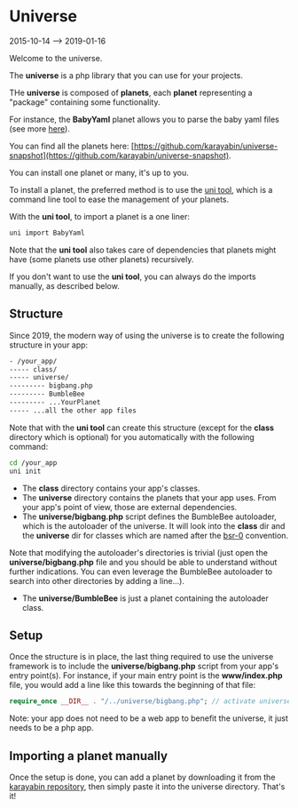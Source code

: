 Universe
==============
2015-10-14 --> 2019-01-16





Welcome to the universe.


The **universe** is a php library that you can use for your projects.


THe **universe** is composed of **planets**, each **planet** representing a "package" containing some functionality.

For instance, the **BabyYaml** planet allows you to parse the baby yaml files (see more [here](https://github.com/karayabin/universe-snapshot/tree/master/planets/BabyYaml)).

You can find all the planets here: [https://github.com/karayabin/universe-snapshot](https://github.com/karayabin/universe-snapshot).

You can install one planet or many, it's up to you.


To install a planet, the preferred method is to use the [uni tool](https://github.com/lingtalfi/universe-naive-importer), which is a command line tool to ease the management of your planets.

With the **uni tool**, to import a planet is a one liner:

```bash
uni import BabyYaml
```

Note that the **uni tool** also takes care of dependencies that planets might have (some planets use other planets) recursively.


If you don't want to use the **uni tool**, you can always do the imports manually, as described below.




Structure
--------------
Since 2019, the modern way of using the universe is to create the following structure in your app:


```txt
- /your_app/
----- class/
----- universe/
--------- bigbang.php		
--------- BumbleBee
--------- ...YourPlanet
----- ...all the other app files
```


Note that with the **uni tool** can create this structure (except for the **class** directory which is optional) for you automatically with the following command:

```bash
cd /your_app
uni init
```



- The **class** directory contains your app's classes.
- The **universe** directory contains the planets that your app uses. From your app's point of view, those are external dependencies.
- The **universe/bigbang.php** script defines the BumbleBee autoloader, which is the autoloader of the universe. It will look into the **class** dir and the **universe** dir
for classes which are named after the [bsr-0](https://github.com/lingtalfi/BumbleBee/blob/master/Autoload/convention.bsr0.eng.md) convention.


Note that modifying the autoloader's directories is trivial (just open the **universe/bigbang.php** file and you should be able to understand without further indications. You can even leverage the BumbleBee autoloader to search into other directories by adding a line...).

- The **universe/BumbleBee** is just a planet containing the autoloader class.


Setup
--------
Once the structure is in place, the last thing required to use the universe framework is to include the **universe/bigbang.php** script from your app's entry point(s).
For instance, if your main entry point is the **www/index.php** file, you would add a line like this towards the beginning of that file:

```php
require_once __DIR__ . "/../universe/bigbang.php"; // activate universe
```


Note: your app does not need to be a web app to benefit the universe, it just needs to be a php app.





Importing a planet manually
----------------------------
Once the setup is done, you can add a planet by downloading it from the [karayabin repository](https://github.com/karayabin/universe-snapshot),
then simply paste it into the universe directory. That's it!












